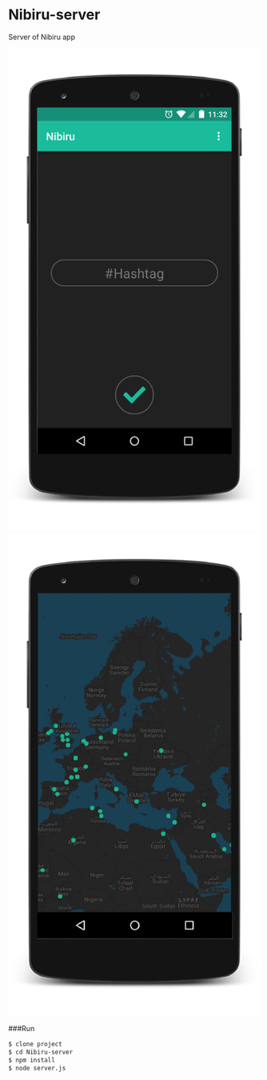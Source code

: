 # Nibiru-server
Server of Nibiru app

![alt tag](https://raw.githubusercontent.com/NibirusLab/Nibiru-server/master/principal.png)
![alt tag](https://raw.githubusercontent.com/NibirusLab/Nibiru-server/master/mapa.png)

###Run
```shell
$ clone project
$ cd Nibiru-server
$ npm install
$ node server.js
```
